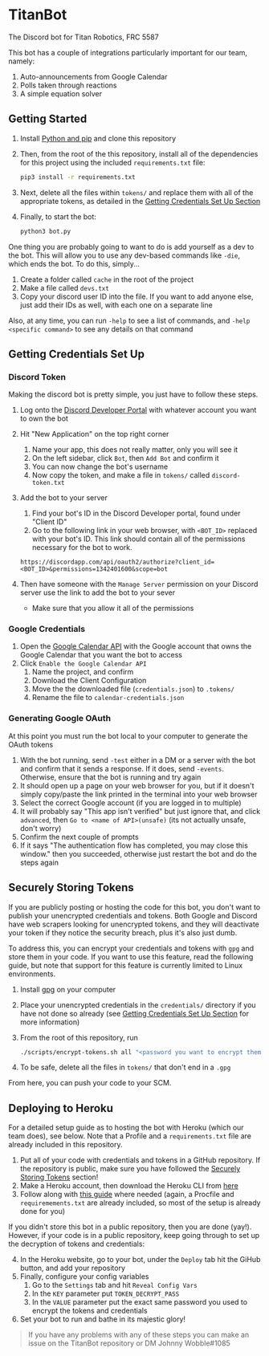 # TitanBot

The Discord bot for Titan Robotics, FRC 5587

This bot has a couple of integrations particularly important for our team, namely:

1. Auto-announcements from Google Calendar
2. Polls taken through reactions
3. A simple equation solver

## Getting Started

1. Install [Python and pip](https://www.makeuseof.com/tag/install-pip-for-python/) and clone this repository

2. Then, from the root of the this repository, install all of the dependencies for this project using the included `requirements.txt` file:

    ```bash
    pip3 install -r requirements.txt
    ```

3. Next, delete all the files within `tokens/` and replace them with all of the appropriate tokens, as detailed in the [Getting Credentials Set Up Section](#Getting-Credentials-Set-Up)

4. Finally, to start the bot:

    ```bash
    python3 bot.py
    ```

One thing you are probably going to want to do is add yourself as a dev to the bot. This will allow you to use any dev-based commands like `-die`, which ends the bot. To do this, simply...

1. Create a folder called `cache` in the root of the project
2. Make a file called `devs.txt`
3. Copy your discord user ID into the file. If you want to add anyone else, just add their IDs as well, with each one on a separate line

Also, at any time, you can run `-help` to see a list of commands, and `-help <specific command>` to see any details on that command

## Getting Credentials Set Up

### Discord Token

Making the discord bot is pretty simple, you just have to follow these steps.

1. Log onto the [Discord Developer Portal](https://discordapp.com/login?redirect_to=%2Fdevelopers%2Fapplications%2F) with whatever account you want to own the bot
2. Hit "New Application" on the top right corner
    1. Name your app, this does not really matter, only you will see it
    2. On the left sidebar, click `Bot`, then `Add Bot` and confirm it
    3. You can now change the bot's username
    4. Now copy the token, and make a file in `tokens/` called `discord-token.txt`
3. Add the bot to your server
    1. Find your bot's ID in the Discord Developer portal, found under "Client ID"
    2. Go to the following link in your web browser, with `<BOT_ID>` replaced with your bot's ID. This link should contain all of the permissions necessary for the bot to work.

    ```plaintext
    https://discordapp.com/api/oauth2/authorize?client_id=<BOT_ID>&permissions=1342401600&scope=bot
    ```

4. Then have someone with the `Manage Server` permission on your Discord server use the link to add the bot to your sever
    * Make sure that you allow it all of the permissions

### Google Credentials

1. Open the [Google Calendar API](https://developers.google.com/calendar/quickstart/python) with the Google account that owns the Google Calendar that you want the bot to access
2. Click `Enable the Google Calendar API`
    1. Name the project, and confirm
    2. Download the Client Configuration
    3. Move the the downloaded file (`credentials.json`) to `.tokens/`
    4. Rename the file to `calendar-credentials.json`

### Generating Google OAuth

At this point you must run the bot local to your computer to generate the OAuth tokens

1. With the bot running, send `-test` either in a DM or a server with the bot and confirm that it sends a response. If it does, send `-events`. Otherwise, ensure that the bot is running and try again
2. It should open up a page on your web browser for you, but if it doesn't simply copy/paste the link printed in the terminal into your web browser
3. Select the correct Google account (if you are logged in to multiple)
4. It will probably say "This app isn't verified" but just ignore that, and click `advanced`, then `Go to <name of API>(unsafe)` (its not actually unsafe, don't worry)
5. Confirm the next couple of prompts
6. If it says "The authentication flow has completed, you may close this window." then you succeeded, otherwise just restart the bot and do the steps again

## Securely Storing Tokens

If you are publicly posting or hosting the code for this bot, you don't want to publish your unencrypted credentials and tokens. Both Google and Discord have web scrapers looking for unencrypted tokens, and they will deactivate your token if they notice the security breach, plus it's also just dumb.

To address this, you can encrypt your credentials and tokens with `gpg` and store them in your code. If you want to use this feature, read the following guide, but note that support for this feature is currently limited to Linux environments.

1. Install [gpg](http://blog.ghostinthemachines.com/2015/03/01/how-to-use-gpg-command-line/) on your computer
2. Place your unencrypted credentials in the `credentials/` directory if you have not done so already (see [Getting Credentials Set Up Section](#Getting-Credentials-Set-Up) for more information)
3. From the root of this repository, run

    ```bash
    ./scripts/encrypt-tokens.sh all "<password you want to encrypt them with>"
    ```

4. To be safe, delete all the files in `tokens/` that don't end in a `.gpg`

From here, you can push your code to your SCM.

## Deploying to Heroku

For a detailed setup guide as to hosting the bot with Heroku (which our team does), see below. Note that a Profile and a `requirements.txt` file are already included in this repository.

1. Put all of your code with credentials and tokens in a GitHub repository. If the repository is public, make sure you have followed the [Securely Storing Tokens](##Securely-Storing-Tokens) section!
2. Make a Heroku account, then download the Heroku CLI from [here](https://devcenter.heroku.com/articles/heroku-cli#download-and-install)
3. Follow along with [this guide](https://www.youtube.com/watch?v=BPvg9bndP1U) where needed (again, a Procfile and `requiremements.txt` are already included, so most of the setup is already done for you)

If you didn't store this bot in a public repository, then you are done (yay!). However, if your code is in a public repository, keep going through to set up the decryption of tokens and credentials:

4. In the Heroku website, go to your bot, under the `Deploy` tab hit the GiHub button, and add your repository
5. Finally, configure your config variables
    1. Go to the `Settings` tab and hit `Reveal Config Vars`
    2. In the `KEY` parameter put `TOKEN_DECRYPT_PASS`
    3. In the `VALUE` parameter put the exact same password you used to encrypt the tokens and credentials
6. Set your bot to run and bathe in its majestic glory!

> If you have any problems with any of these steps you can make an issue on the TitanBot repository or DM Johnny Wobble#1085

